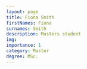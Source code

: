 ```yaml
---
layout: page
title: Fiona Smith
firstNames: Fiona
surnames: Smith
description: Masters student
img:
importance: 1
category: Master
degree: MSc.
---
```


<div class="row">
    <div class="col-sm mt-3 mt-md-0">
        <p style="text-align: justify"></p>
    </div>
    <div class="col-sm mt-3 mt-md-0"></div>
</div>
